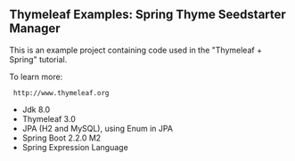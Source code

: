
Thymeleaf Examples: Spring Thyme Seedstarter Manager
----------------------------------------------------
 
 This is an example project containing code used in the "Thymeleaf + Spring" tutorial.
 
 To learn more:
 
     http://www.thymeleaf.org
     
- Jdk 8.0
- Thymeleaf 3.0
- JPA (H2 and MySQL), using Enum in JPA
- Spring Boot 2.2.0 M2
- Spring Expression Language